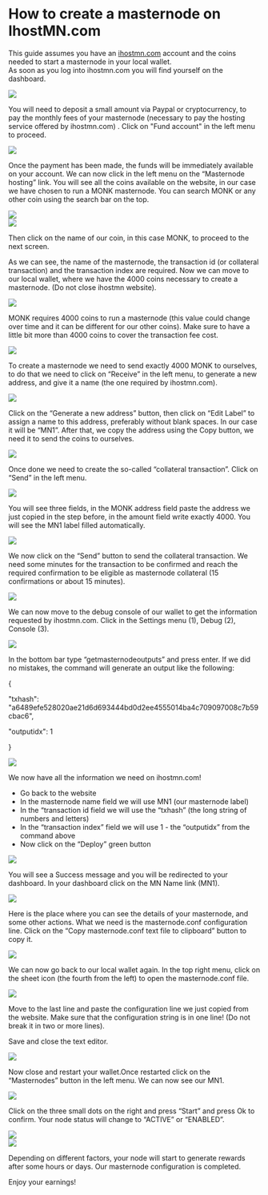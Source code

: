 # How to create a masternode on IhostMN.com

This guide assumes you have an [ihostmn.com](https://ihostmn.com/) account and the coins needed to start a masternode in your local wallet.  
As soon as you log into ihostmn.com you will find yourself on the dashboard.  


![](../.gitbook/assets/0%20%2810%29%20%281%29.png)

You will need to deposit a small amount via Paypal or cryptocurrency, to pay the monthly fees of your masternode \(necessary to pay the hosting service offered by ihostmn.com\) . Click on "Fund account" in the left menu to proceed.

![](../.gitbook/assets/1%20%287%29%20%281%29.png)

Once the payment has been made, the funds will be immediately available on your account. We can now click in the left menu on the “Masternode hosting” link. You will see all the coins available on the website, in our case we have chosen to run a MONK masternode. You can search MONK or any other coin using the search bar on the top.

![](../.gitbook/assets/2%20%286%29%20%281%29.png)  
![](../.gitbook/assets/3%20%281%29.png)

Then click on the name of our coin, in this case MONK, to proceed to the next screen.

As we can see, the name of the masternode, the transaction id \(or collateral transaction\) and the transaction index are required. Now we can move to our local wallet, where we have the 4000 coins necessary to create a masternode. \(Do not close ihostmn website\).

![](../.gitbook/assets/4%20%285%29%20%281%29.png)

MONK requires 4000 coins to run a masternode \(this value could change over time and it can be different for our other coins\). Make sure to have a little bit more than 4000 coins to cover the transaction fee cost.

![](../.gitbook/assets/5%20%286%29.png)

To create a masternode we need to send exactly 4000 MONK to ourselves, to do that we need to click on “Receive” in the left menu, to generate a new address, and give it a name \(the one required by ihostmn.com\).

![](../.gitbook/assets/6%20%288%29%20%281%29.png)

Click on the “Generate a new address” button, then click on “Edit Label” to assign a name to this address, preferably without blank spaces. In our case it will be “MN1”. After that, we copy the address using the Copy button, we need it to send the coins to ourselves.

![](../.gitbook/assets/7%20%282%29%20%281%29.png)

Once done we need to create the so-called “collateral transaction”. Click on “Send” in the left menu.

![](../.gitbook/assets/8%20%284%29.png)

You will see three fields, in the MONK address field paste the address we just copied in the step before, in the amount field write exactly 4000. You will see the MN1 label filled automatically.

![](../.gitbook/assets/9%20%286%29%20%281%29.png)

We now click on the “Send” button to send the collateral transaction. We need some minutes for the transaction to be confirmed and reach the required confirmation to be eligible as masternode collateral \(15 confirmations or about 15 minutes\).

![](../.gitbook/assets/10%20%284%29.png)

We can now move to the debug console of our wallet to get the information requested by ihostmn.com. Click in the Settings menu \(1\), Debug \(2\), Console \(3\).

![](../.gitbook/assets/11%20%285%29%20%281%29.png)

In the bottom bar type “getmasternodeoutputs” and press enter. If we did no mistakes, the command will generate an output like the following:

 {

 "txhash": "a6489efe528020ae21d6d693444bd0d2ee4555014ba4c709097008c7b59cbac6",

 "outputidx": 1

 }

![](../.gitbook/assets/12%20%285%29%20%281%29.png)

We now have all the information we need on ihostmn.com!  


* Go back to the website
* In the masternode name field we will use MN1 \(our masternode label\)
* In the “transaction id field we will use the “txhash” \(the long string of numbers and letters\)
* In the “transaction index” field we will use 1 - the “outputidx” from the command above
* Now click on the “Deploy” green button

![](../.gitbook/assets/13%20%284%29%20%281%29.png)

You will see a Success message and you will be redirected to your dashboard. In your dashboard click on the MN Name link \(MN1\).

![](../.gitbook/assets/14%20%284%29%20%281%29.png)

Here is the place where you can see the details of your masternode, and some other actions. What we need is the masternode.conf configuration line. Click on the “Copy masternode.conf text file to clipboard” button to copy it.

![](../.gitbook/assets/15%20%284%29.png)

We can now go back to our local wallet again. In the top right menu, click on the sheet icon \(the fourth from the left\) to open the masternode.conf file.

![](../.gitbook/assets/16%20%282%29%20%281%29.png)

Move to the last line and paste the configuration line we just copied from the website. Make sure that the configuration string is in one line! \(Do not break it in two or more lines\).

Save and close the text editor.

![](../.gitbook/assets/17%20%283%29.png)

Now close and restart your wallet.Once restarted click on the “Masternodes” button in the left menu. We can now see our MN1.

![](../.gitbook/assets/18%20%284%29.png)

Click on the three small dots on the right and press “Start” and press Ok to confirm. Your node status will change to “ACTIVE” or “ENABLED”.

![](../.gitbook/assets/19.png)  
![](../.gitbook/assets/20%20%283%29.png)

Depending on different factors, your node will start to generate rewards after some hours or days. Our masternode configuration is completed.

Enjoy your earnings!

